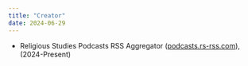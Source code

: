 ```yaml
---
title: "Creator"
date: 2024-06-29
---
```

- Religious Studies Podcasts RSS Aggregator ([podcasts.rs-rss.com](https://podcasts.rs-rss.com)), (2024-Present)
